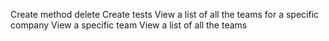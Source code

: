 Create method delete
Create tests
View a list of all the teams for a specific company
View a specific team
View a list of all the teams